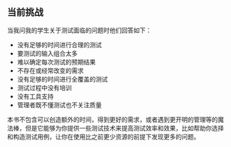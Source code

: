 ## 当前挑战

当我问我的学生关于测试面临的问题时他们回答如下：

- 没有足够的时间进行合理的测试
- 要测试的输入组合太多
- 难以确定每次测试的预期结果
- 不存在或经常改变的需求
- 没有足够的时间进行全覆盖的测试
- 测试过程中没有培训
- 没有工具支持
- 管理者既不懂测试也不关注质量

本书不包含可以创造额外的时间，得到更好的需求，或者遇到更开明的管理等的魔法棒，但是它能够为你提供一些测试技术来提高测试效率和效果，比如帮助你选择和构造测试用例，让你在使用比之前更少资源的前提下发现更多的问题。